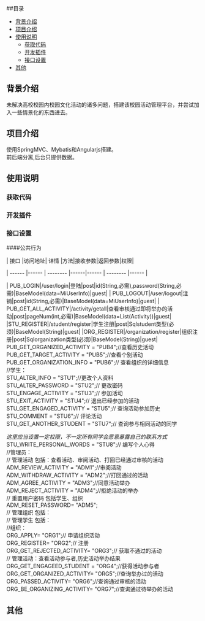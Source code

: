 ##目录
* [背景介绍](#背景介绍)
* [项目介绍](#项目介绍)
* [使用说明](#使用说明)
  * [获取代码](#获取代码)
  * [开发插件](#开发插件)
  * [接口设置](#接口设置)
* [其他](#其他)
<a name="背景介绍"></a>
## 背景介绍
未解决高校校园内校园文化活动的诸多问题，搭建该校园活动管理平台，并尝试加入一些情景化的东西进去。
<a name="项目介绍"></a>
## 项目介绍
使用SpringMVC、Mybatis和Angularjs搭建。<br>
前后端分离,后台只提供数据。

<a name="使用说明"></a>
## 使用说明

<a name="获取代码"></a>
### 获取代码

<a name="开发插件"></a>
### 开发插件

<a name="接口设置"></a>

### 接口设置

####公共行为

| 接口    |访问地址| 详情     |方法|接收参数|返回参数|权限|

| ------ |------ | -------- |------|------ | -------- |------ | 

| PUB_LOGIN|/user/login|登陆|post|id(String,必需),password(String,必需)|BaseModel(data=MiUserInfo)|guest|
| PUB_LOGOUT|/user/logout|注销|post|id(String,必需)|BaseModel(data=MiUserInfo)|guest|
| PUB_GET_ALL_ACTIVITY|/activity/getall|查看审核通过即将举办的活动|post|pageNum(int,必需)|BaseModel(data=List(Activity))|guest|
|STU_REGISTER|/student/register|学生注册|post|Sqlstudent类型(必须)|BaseModel(String)|guest|
|ORG_REGISTER|/organization/register|组织注册|post|Sqlorganization类型(必须)|BaseModel(String)|guest|
PUB_GET_ORGANIZED_ACTIVITY = "PUB4";//查看历史活动<br>
PUB_GET_TARGET_ACTIVITY = "PUB5";//查看个别活动<br>
PUB_GET_ORGANIZATION_INFO = "PUB6";//    查看组织的详细信息<br>
//学生：<br>
STU_ALTER_INFO = "STU1";//更改个人资料<br>
STU_ALTER_PASSWORD = "STU2";//    更改密码<br>
STU_ENGAGE_ACTIVITY = "STU3";//    参加活动<br>
STU_EXIT_ACTIVITY = "STU4";//    退出已经参加的活动<br>
STU_GET_ENGAGED_ACTIVITY = "STU5";//    查询活动参加历史<br>
STU_COMMENT = "STU6";//    评论活动<br>
STU_GET_ANOTHER_STUDENT = "STU7";//    查询参与相同活动的同学<br>
 
*这里应当设置一定权限，不一定所有同学会愿意暴露自己的联系方式<br>*
STU_WRITE_PERSONAL_WORDS = "STU8";//    编写个人心得<br>
//管理员：<br>
//    管理活动 包括：查看活动、审阅活动、打回已经通过审核的活动<br>
ADM_REVIEW_ACTIVITY = "ADM1";//审阅活动<br>
ADM_WITHDRAW_ACTIVITY = "ADM2";//打回通过的活动<br>
ADM_AGREE_ACTIVITY = "ADM3";//同意活动举办<br>
ADM_REJECT_ACTIVITY = "ADM4";//拒绝活动的举办<br>
//    重置用户密码 包括学生、组织<br>
ADM_RESET_PASSWORD= "ADM5";<br>
//    管理组织 包括：<br>
//    管理学生 包括：<br>
//组织：<br>
ORG_APPLY= "ORG1";//    申请组织活动<br>
ORG_REGISTER= "ORG2";//    注册<br>
ORG_GET_REJECTED_ACTIVITY= "ORG3";//    获取不通过的活动<br>
//    管理活动：查看活动参与者,历史活动举办结果<br>
ORG_GET_ENGAGEED_STUDENT = "ORG4";//获得活动参与者<br>
ORG_GET_ORGANIZED_ACTIVITY= "ORG5";//查询举办过的活动<br>
ORG_PASSED_ACTIVITY= "ORG6";//查询通过审核的活动<br>
ORG_BE_ORGANIZING_ACTIVITY= "ORG7";//查询通过待举办的活动<br>

<a name="其他"></a>
## 其他
